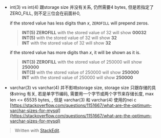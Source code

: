 * int(3) vs int(4)
跟storage size 并没有关系, 仍然需要4 bytes, 
但是若指定了ZERO_FILL, 则不足三位会在前面补0, 

   if the stored value has less digits than  _x_,  `ZEROFILL`  will prepend zeros.
    
    > **INT(5) ZEROFILL**  with the stored value of 32 will show  **00032**  
    > **INT(5)**  with the stored value of 32 will show  **32**  
    > **INT**  with the stored value of 32 will show  **32**
    
  if the stored value has more digits than  _x_, it will be shown as it is.
    
    > **INT(3) ZEROFILL**  with the stored value of 250000 will show  **250000**  
    > **INT(3)**  with the stored value of 250000 will show  **250000**  
    > **INT**  with the stored value of 250000 will show  **250000**

* varchar(3) vs varchar(4)
并不影响storage size, storage size 只跟存储的具体string 有关, 若是单字节编码, 需要用一个字节或两个字节来存储长度, max len <= 65535 bytes, , 但是 varchar(3) 和 varchar(4) 使用的nei c
[https://stackoverflow.com/questions/1151667/what-are-the-optimum-varchar-sizes-for-mysql](https://stackoverflow.com/questions/1151667/what-are-the-optimum-varchar-sizes-for-mysql)


> Written with [StackEdit](https://stackedit.io/).
<!--stackedit_data:
eyJoaXN0b3J5IjpbLTc3MjM0NTIwNSw3NjQwMDU4MjQsLTI2OT
IwNzE5MCwzNDM4NTE3NzJdfQ==
-->